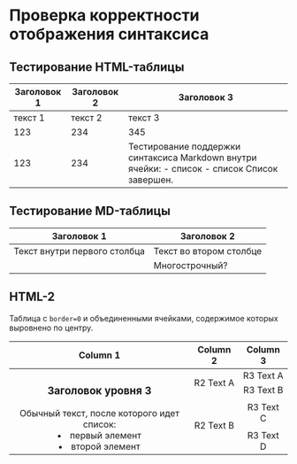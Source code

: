 # Проверка корректности отображения синтаксиса

## Тестирование HTML-таблицы

<table class="resume">
    <thead>
        <tr>
            <th>Заголовок 1</th>
            <th>Заголовок 2</th>
            <th>Заголовок 3</th>
        </tr>
    </thead>
	<tbody>
		<tr>
			<td>текст 1</td>
			<td>текст 2</td>
			<td>текст 3</td>
		</tr>
		<tr>
			<td>123</td>
			<td>234</td>
			<td>345</td>
		</tr>
		<tr>
			<td>123</td>
			<td>234</td>
			<td>
            Тестирование поддержки синтаксиса Markdown внутри ячейки:
            - список
            - список
            Список завершен.
            </td>
		</tr>
	</tbody>
</table>

## Тестирование MD-таблицы

| Заголовок 1 | Заголовок 2 |
| ----------- | ----------- |
| Текст внутри первого столбца | Текст во втором столбце |
|                              | Многострочный?            |


## HTML-2

Таблица с `border=0` и объединенными ячейками, содержимое которых выровнено по центру.

<table border=0>
    <thead>
        <tr>
            <th>Column 1</th>
            <th>Column 2</th>
            <th>Column 3</th>
        </tr>
    </thead>
    <tbody>
        <tr>
            <td rowspan=4 align="center"><h3>Заголовок уровня 3</h3>Обычный текст, после которого идет список:<li>первый элемент</li><li>второй элемент</li></td>
            <td rowspan=2 align="center">R2 Text A</td>
            <td align="center">R3 Text A</td>
        </tr>
        <tr>
            <td align="center">R3 Text B</td>
        </tr>
        <tr>
            <td rowspan=2 align="center">R2 Text B</td>
            <td align="center">R3 Text C</td>
        </tr>
        <tr>
            <td align="center">R3 Text D</td>
        </tr>
    </tbody>
</table>